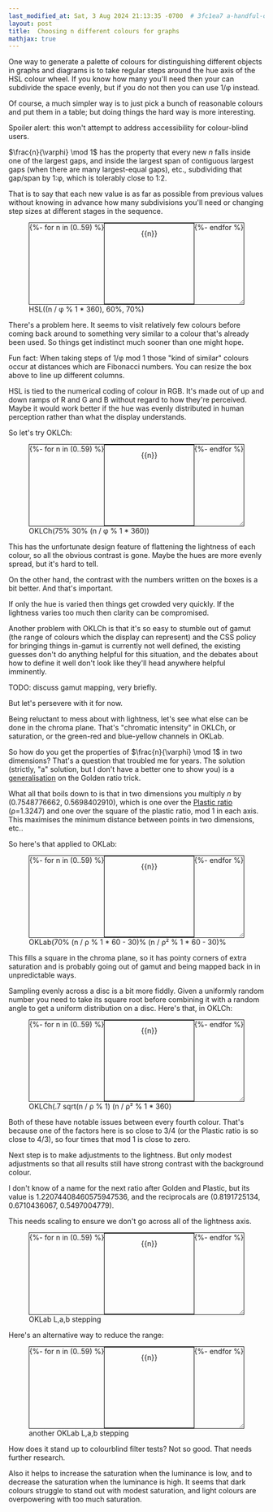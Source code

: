 ```yaml
---
last_modified_at: Sat, 3 Aug 2024 21:13:35 -0700  # 3fc1ea7 a-handful-of-drafts
layout: post
title:  Choosing n different colours for graphs
mathjax: true
---
```

<style>
.example {
    display: flex;
    flex-wrap: wrap;
    width: auto;
    height: 160px;
    border: 1px solid;
    overflow: auto;
    resize: both;
}
.example span {
    width: 60px;
    min-height: 40px;
    flex-grow: 1;
    text-align: center;
    line-height: 40px;
    border: .5px solid black;
}
</style>

One way to generate a palette of colours for distinguishing different
objects in graphs and diagrams is to take regular steps around the hue
axis of the HSL colour wheel.  If you know how many you'll need then
your can subdivide the space evenly, but if you do not then you can use
1/φ instead.

Of course, a much simpler way is to just pick a bunch of reasonable
colours and put them in a table; but doing things the hard way is more
interesting.

Spoiler alert: this won't attempt to address accessibility for
colour-blind users.

$\frac{n}{\varphi} \mod 1$ has the property that every new $n$ falls
inside one of the largest gaps, and inside the largest span of
contiguous largest gaps (when there are many largest-equal gaps), etc.,
subdividing that gap/span by 1:φ, which is tolerably close to 1:2.

That is to say that each new value is as far as possible from previous
values without knowing in advance how many subdivisions you'll need or
changing step sizes at different stages in the sequence.

<figure>
<div class="example">
{%- for n in (0..59) %}
<span style="background: hsl({{n |times:0.618033989 |modulo:1 |times:360 |round}}deg, 60%, 70%);">{{n}}</span>
{%- endfor %}
</div>
<figcaption>HSL((n / φ % 1 * 360), 60%, 70%)</figcaption>
</figure>

There's a problem here.  It seems to visit relatively few colours before
coming back around to something very similar to a colour that's already
been used.  So things get indistinct much sooner than one might hope.

Fun fact: When taking steps of 1/φ mod 1 those "kind of similar" colours
occur at distances which are Fibonacci numbers.   You can resize the box
above to line up different columns.

HSL is tied to the numerical coding of colour in RGB.  It's made out of
up and down ramps of R and G and B without regard to how they're
perceived.  Maybe it would work better if the hue was evenly distributed
in human perception rather than what the display understands.

So let's try OKLCh:

<figure>
<div class="example">
{%- for n in (0..59) %}
<span style="background: oklch(75% 30% {{n |times:0.618033989 |modulo:1 |times:360 |round}}deg);">{{n}}</span>
{%- endfor %}
</div>
<figcaption>OKLCh(75% 30% (n / φ % 1 * 360))</figcaption>
</figure>

This has the unfortunate design feature of flattening the lightness of
each colour, so all the obvious contrast is gone.  Maybe the hues are
more evenly spread, but it's hard to tell.

On the other hand, the contrast with the numbers written on the boxes is
a bit better.  And that's important.

If only the hue is varied then things get crowded very quickly.  If the
lightness varies too much then clarity can be compromised.

Another problem with OKLCh is that it's so easy to stumble out of gamut
(the range of colours which the display can represent) and the CSS
policy for bringing things in-gamut is currently not well defined, the
existing guesses don't do anything helpful for this situation, and the
debates about how to define it well don't look like they'll head
anywhere helpful imminently.

TODO: discuss gamut mapping, very briefly.

But let's persevere with it for now.

Being reluctant to mess about with lightness, let's see what else can be
done in the chroma plane.  That's "chromatic intensity" in OKLCh, or
saturation, or the green-red and blue-yellow channels in OKLab.

So how do you get the properties of $\frac{n}{\varphi} \mod 1$ in two
dimensions?  That's a question that troubled me for years.  The solution
(strictly, "a" solution, but I  don't have a better one to show you) is
a [generalisation][quasirandom sequences] on the Golden ratio trick.

What all that boils down to is that in two dimensions you multiply $n$
by (0.7548776662, 0.5698402910), which is one over the [Plastic
ratio][] (ρ=1.3247) and one over the square of the plastic ratio, mod 1
in each axis.  This maximises the minimum distance between points in two
dimensions, etc..

So here's that applied to OKLab:
<figure>
<div class="example">
{%- for n in (0..59) %}
<span style="background: oklab(
{{-''-}}    .75
{{-' '-}}   {{n |times: 0.7548776662 |modulo: 1 |minus: 0.5 |times:0.4 |round:3}}
{{-' '-}}   {{n |times: 0.5698402910 |modulo: 1 |minus: 0.5 |times:0.4 |round:3}});">{{n}}</span>
{%- endfor %}
</div>
<figcaption>OKLab(70% (n / ρ % 1 * 60 - 30)% (n / ρ² % 1 * 60 - 30)%</figcaption>
</figure>

This fills a square in the chroma plane, so it has pointy corners of
extra saturation and is probably going out of gamut and being mapped
back in in unpredictable ways.

Sampling evenly across a disc is a bit more fiddly.  Given a uniformly
random number you need to take its square root before combining it with
a random angle to get a uniform distribution on a disc.  Here's that, in
OKLCh:

<figure>
<div class="example">
{%- for n in (0..59) %}
<span style="background: oklch(
{{-''-}}     .75
{{-' '-}}    calc(sqrt({{n |times: 0.7548776662 |modulo: 1 |round:3}}) * .2)
{{-' '-}}    {{n |times: 0.5698402910 |modulo: 1 |times: 360 |round}}deg);">{{n}}</span>
{%- endfor %}
</div>
<figcaption>OKLCh(.7 sqrt(n / ρ % 1) (n / ρ² % 1 * 360)</figcaption>
</figure>

Both of these have notable issues between every fourth colour.  That's
because one of the factors here is so close to 3/4 (or the Plastic ratio
is so close to 4/3), so four times that mod 1 is close to zero.

Next step is to make adjustments to the lightness.  But only modest
adjustments so that all results still have strong contrast with the
background colour.

I don't know of a name for the next ratio after Golden and Plastic, but
its value is 1.22074408460575947536, and the reciprocals are
(0.8191725134, 0.6710436067, 0.5497004779).

This needs scaling to ensure we don't go across all of the lightness
axis.

<figure>
<div class="example">
{%- for n in (0..59) %}
<span style="background: oklab(
{{-''-}}     {{n |times: 0.6710436067 |modulo: 1 |times: 0.25 |plus: 0.6|round:3}}
{{-' '-}}    {{n |times: 0.5497004779 |modulo: 1 |minus: 0.5 |times: 0.35|round:3}}
{{-' '-}}    {{n |times: 0.8191725134 |modulo: 1 |minus: 0.5 |times: 0.35|round:3}});">{{n}}</span>
{%- endfor %}
</div>
<figcaption>OKLab L,a,b stepping</figcaption>
</figure>

Here's an alternative way to reduce the range:
<figure>
<div class="example">
{%- for n in (0..59) %}
<span style="background: oklab(
{{-''-}}     {{n |times: 0.6710436067 |modulo: 0.25 |plus: 0.6|round:3}}
{{-' '-}}    {{n |times: 0.5497004779 |modulo: 1 |minus: 0.5 |times: 0.35|round:3}}
{{-' '-}}    {{n |times: 0.8191725134 |modulo: 1 |minus: 0.5 |times: 0.35|round:3}});">{{n}}</span>
{%- endfor %}
</div>
<figcaption>another OKLab L,a,b stepping</figcaption>
</figure>

How does it stand up to colourblind filter tests?  Not so good.  That needs further research.

Also it helps to increase the saturation when the luminance is low, and
to decrease the saturation when the luminance is high.  It seems that
dark colours struggle to stand out with modest saturation, and light
colours are overpowering with too much saturation.

[opponent process]: <https://en.wikipedia.org/wiki/Opponent_process>

[quasirandom sequences]: <https://extremelearning.com.au/unreasonable-effectiveness-of-quasirandom-sequences/>

[shadertoy demo]: <https://www.shadertoy.com/view/MXdGR7>
[stack exchange version]: <https://math.stackexchange.com/questions/2360055/combining-low-discrepancy-sets-to-produce-a-low-discrepancy-set>
[OKLab]: <https://developer.mozilla.org/en-US/docs/Web/CSS/color_value/oklab>

[Golden ratio]: <https://en.wikipedia.org/wiki/Golden_ratio>
[Plastic ratio]: <https://en.wikipedia.org/wiki/Plastic_ratio>

